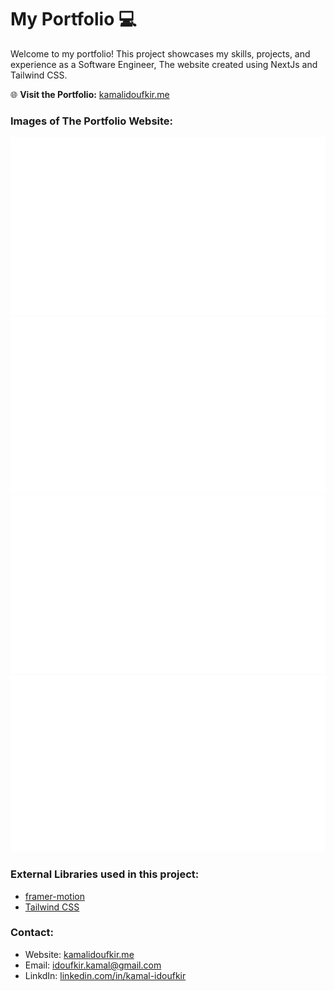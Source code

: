 # My Portfolio 💻

Welcome to my portfolio! This project showcases my skills, projects, and experience as a Software Engineer, The website created using NextJs and Tailwind CSS. <br />

🌐 **Visit the Portfolio:** [kamalidoufkir.me](https://kamalidoufkir.me)

### Images of The Portfolio Website:

![Nextjs Portfolio Website](https://github.com/idoufkirkamal/portfolio/blob/main/public/images/website_images/test.png)
![Nextjs Portfolio Website](https://github.com/idoufkirkamal/portfolio/blob/main/public/images/website_images/test.png)
![Nextjs Portfolio Website](https://github.com/idoufkirkamal/portfolio/blob/main/public/images/website_images/test.png)
![Nextjs Portfolio Website](https://github.com/idoufkirkamal/portfolio/blob/main/public/images/website_images/test.png)


### External Libraries used in this project:

- [framer-motion](https://www.framer.com/motion/) <br />
- [Tailwind CSS](https://tailwindcss.com/) <br />

### Contact:

- Website: [kamalidoufkir.me](https://kamalidoufkir.me) <br />
- Email: idoufkir.kamal@gmail.com <br />
- LinkdIn: [linkedin.com/in/kamal-idoufkir](https://www.linkedin.com/in/kamal-idoufkir/)
